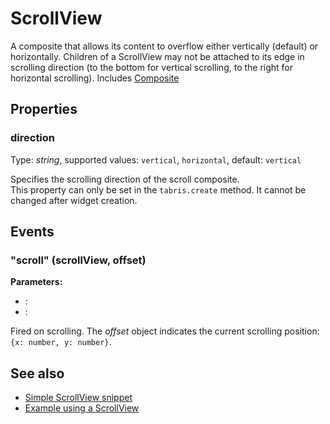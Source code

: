 ---
---
# ScrollView
A composite that allows its content to overflow either vertically (default) or horizontally. Children of a ScrollView may not be attached to its edge in scrolling direction (to the bottom for vertical scrolling, to the right for horizontal scrolling).
Includes [Composite](Composite.md)

## Properties
### direction
Type: *string*, supported values: `vertical`, `horizontal`, default: `vertical`

Specifies the scrolling direction of the scroll composite.<br/>This property can only be set in the `tabris.create` method. It cannot be changed after widget creation.

## Events
### "scroll" (scrollView, offset)

**Parameters:** 

- : 
- : 

Fired on scrolling. The *offset* object indicates the current scrolling position: `{x: number, y: number}`.


## See also
- [Simple ScrollView snippet](https://github.com/eclipsesource/tabris-js/blob/master/snippets/scrollview/scrollview.js)
- [Example using a ScrollView](https://github.com/eclipsesource/tabris-js/blob/master/examples/parallax/parallax.js)
